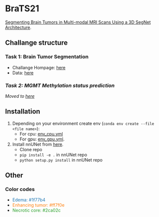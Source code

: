 # BraTS21

[Segmenting Brain Tumors in Multi-modal MRI Scans Using a 3D SegNet Architecture](https://link.springer.com/chapter/10.1007/978-3-031-08999-2_32).

## Challange structure
### Task 1: Brain Tumor Segmentation

* Challange Hompage: [here](https://www.med.upenn.edu/cbica/brats2021/)
* Data: [here](https://www.synapse.org/#!Synapse:syn25829067/wiki/610865)

### *Task 2: MGMT Methylation status prediction*
 *Moved to [here](https://gitlab.com/lukassen/glioblastoma/bratc)*

 ## Installation 
 1. Depending on your environment create env (`conda env create --file <file name>`):
    * For cpu: [env_cpu.yml](env_cpu.yml)
    * For gpu: [env_gpu.yml](env_gpu.yml).
 2. Install nnUNet from [here](https://github.com/MIC-DKFZ/nnUNet).
    * Clone repo
    * `pip install -e .` in nnUNet repo
    * `python setup.py install` in nnUNet repo

## Other
### Color codes
- <span style="color:#1f77b4">Edema: #1f77b4</span>
- <span style="color:#ff7f0e">Enhancing tumor: #ff7f0e</span>
- <span style="color:#2ca02c">Necrotic core: #2ca02c</span>
